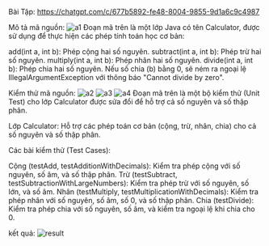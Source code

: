 Bài Tập: https://chatgpt.com/c/677b5892-fe48-8004-9855-9d1a6c9c4987

Mô tả mã nguồn: 
![a1](https://github.com/user-attachments/assets/5f15a32b-8c0f-4691-a9f3-16b0f9912c9a)
Đoạn mã trên là một lớp Java có tên Calculator, được sử dụng để thực hiện các phép tính toán học cơ bản:

add(int a, int b): Phép cộng hai số nguyên.
subtract(int a, int b): Phép trừ hai số nguyên.
multiply(int a, int b): Phép nhân hai số nguyên.
divide(int a, int b): Phép chia hai số nguyên. Nếu số chia (b) bằng 0, sẽ ném ra ngoại lệ IllegalArgumentException với thông báo "Cannot divide by zero".

Kiểm thử mã nguồn:
![a2](https://github.com/user-attachments/assets/d8ad5f64-832f-4402-a450-2f44d7523461)
![a3](https://github.com/user-attachments/assets/22241fe0-92ee-47dc-86a4-20c0bc9a5288)
![a4](https://github.com/user-attachments/assets/10ee9287-71ef-4a37-b0de-ba95d03cb8b9)
Đoạn mã trên là một bộ kiểm thử (Unit Test) cho lớp Calculator được sửa đổi để hỗ trợ cả số nguyên và số thập phân.

Lớp Calculator: Hỗ trợ các phép toán cơ bản (cộng, trừ, nhân, chia) cho cả số nguyên và số thập phân.

Các bài kiểm thử (Test Cases):

Cộng (testAdd, testAdditionWithDecimals): Kiểm tra phép cộng với số nguyên, số âm, và số thập phân.
Trừ (testSubtract, testSubtractionWithLargeNumbers): Kiểm tra phép trừ với số nguyên, số lớn, và số âm.
Nhân (testMultiply, testMultiplicationWithDecimals): Kiểm tra phép nhân với số nguyên, số âm, số 0, và số thập phân.
Chia (testDivide): Kiểm tra phép chia với số nguyên, số âm, và kiểm tra ngoại lệ khi chia cho 0.

kết quả:
![result](https://github.com/user-attachments/assets/1beea192-72d6-4d1f-acaa-3961bbfa8a1a)
